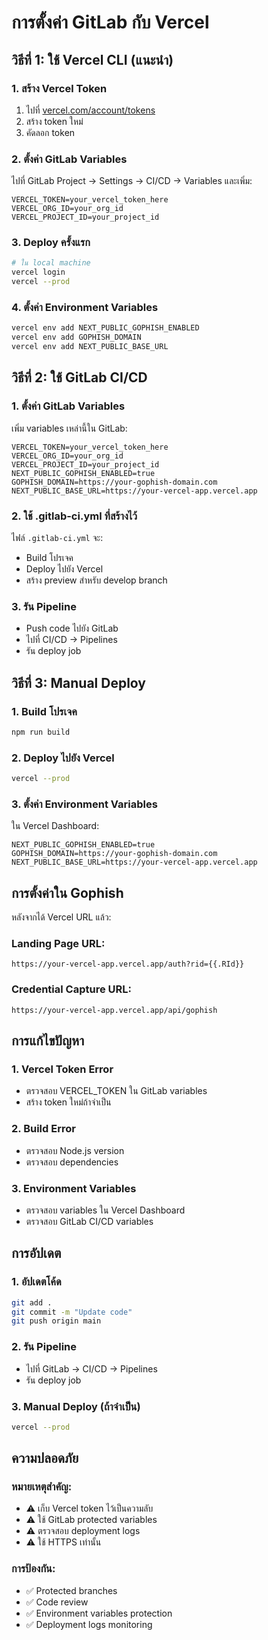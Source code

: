 # การตั้งค่า GitLab กับ Vercel

## วิธีที่ 1: ใช้ Vercel CLI (แนะนำ)

### 1. สร้าง Vercel Token
1. ไปที่ [vercel.com/account/tokens](https://vercel.com/account/tokens)
2. สร้าง token ใหม่
3. คัดลอก token

### 2. ตั้งค่า GitLab Variables
ไปที่ GitLab Project → Settings → CI/CD → Variables และเพิ่ม:

```
VERCEL_TOKEN=your_vercel_token_here
VERCEL_ORG_ID=your_org_id
VERCEL_PROJECT_ID=your_project_id
```

### 3. Deploy ครั้งแรก
```bash
# ใน local machine
vercel login
vercel --prod
```

### 4. ตั้งค่า Environment Variables
```bash
vercel env add NEXT_PUBLIC_GOPHISH_ENABLED
vercel env add GOPHISH_DOMAIN
vercel env add NEXT_PUBLIC_BASE_URL
```

## วิธีที่ 2: ใช้ GitLab CI/CD

### 1. ตั้งค่า GitLab Variables
เพิ่ม variables เหล่านี้ใน GitLab:

```
VERCEL_TOKEN=your_vercel_token_here
VERCEL_ORG_ID=your_org_id
VERCEL_PROJECT_ID=your_project_id
NEXT_PUBLIC_GOPHISH_ENABLED=true
GOPHISH_DOMAIN=https://your-gophish-domain.com
NEXT_PUBLIC_BASE_URL=https://your-vercel-app.vercel.app
```

### 2. ใช้ .gitlab-ci.yml ที่สร้างไว้
ไฟล์ `.gitlab-ci.yml` จะ:
- Build โปรเจค
- Deploy ไปยัง Vercel
- สร้าง preview สำหรับ develop branch

### 3. รัน Pipeline
- Push code ไปยัง GitLab
- ไปที่ CI/CD → Pipelines
- รัน deploy job

## วิธีที่ 3: Manual Deploy

### 1. Build โปรเจค
```bash
npm run build
```

### 2. Deploy ไปยัง Vercel
```bash
vercel --prod
```

### 3. ตั้งค่า Environment Variables
ใน Vercel Dashboard:
```
NEXT_PUBLIC_GOPHISH_ENABLED=true
GOPHISH_DOMAIN=https://your-gophish-domain.com
NEXT_PUBLIC_BASE_URL=https://your-vercel-app.vercel.app
```

## การตั้งค่าใน Gophish

หลังจากได้ Vercel URL แล้ว:

### Landing Page URL:
```
https://your-vercel-app.vercel.app/auth?rid={{.RId}}
```

### Credential Capture URL:
```
https://your-vercel-app.vercel.app/api/gophish
```

## การแก้ไขปัญหา

### 1. Vercel Token Error
- ตรวจสอบ VERCEL_TOKEN ใน GitLab variables
- สร้าง token ใหม่ถ้าจำเป็น

### 2. Build Error
- ตรวจสอบ Node.js version
- ตรวจสอบ dependencies

### 3. Environment Variables
- ตรวจสอบ variables ใน Vercel Dashboard
- ตรวจสอบ GitLab CI/CD variables

## การอัปเดต

### 1. อัปเดตโค้ด
```bash
git add .
git commit -m "Update code"
git push origin main
```

### 2. รัน Pipeline
- ไปที่ GitLab → CI/CD → Pipelines
- รัน deploy job

### 3. Manual Deploy (ถ้าจำเป็น)
```bash
vercel --prod
```

## ความปลอดภัย

### หมายเหตุสำคัญ:
- ⚠️ เก็บ Vercel token ไว้เป็นความลับ
- ⚠️ ใช้ GitLab protected variables
- ⚠️ ตรวจสอบ deployment logs
- ⚠️ ใช้ HTTPS เท่านั้น

### การป้องกัน:
- ✅ Protected branches
- ✅ Code review
- ✅ Environment variables protection
- ✅ Deployment logs monitoring 